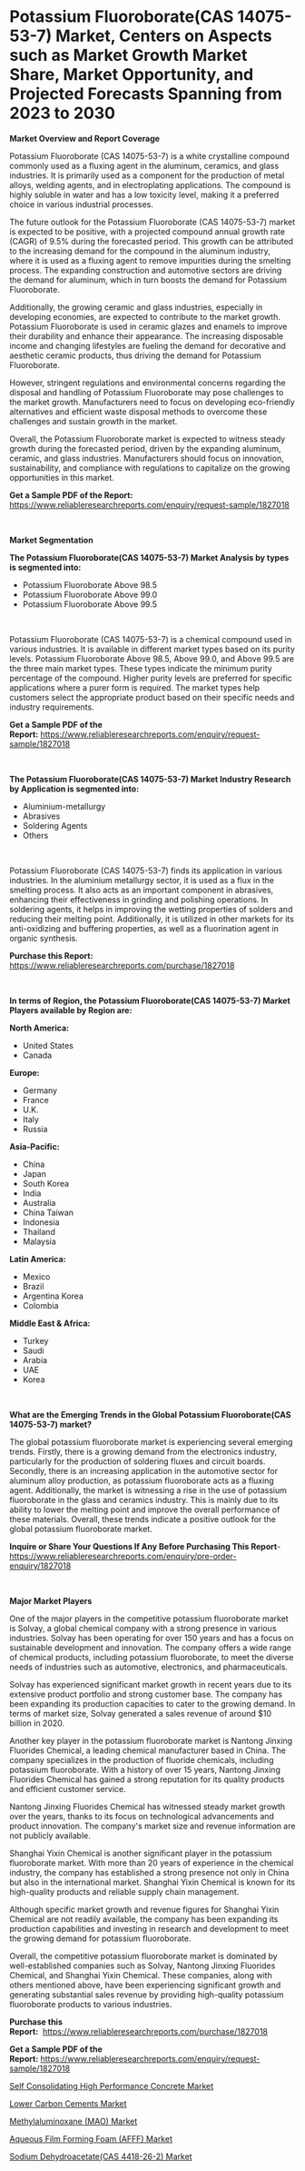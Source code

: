 <p><h1>Potassium Fluoroborate(CAS 14075-53-7) Market, Centers on Aspects such as Market Growth Market Share, Market Opportunity, and Projected Forecasts Spanning from 2023 to 2030</h1></p><p><strong>Market Overview and Report Coverage</strong></p>
<p><p>Potassium Fluoroborate (CAS 14075-53-7) is a white crystalline compound commonly used as a fluxing agent in the aluminum, ceramics, and glass industries. It is primarily used as a component for the production of metal alloys, welding agents, and in electroplating applications. The compound is highly soluble in water and has a low toxicity level, making it a preferred choice in various industrial processes.</p><p>The future outlook for the Potassium Fluoroborate (CAS 14075-53-7) market is expected to be positive, with a projected compound annual growth rate (CAGR) of 9.5% during the forecasted period. This growth can be attributed to the increasing demand for the compound in the aluminum industry, where it is used as a fluxing agent to remove impurities during the smelting process. The expanding construction and automotive sectors are driving the demand for aluminum, which in turn boosts the demand for Potassium Fluoroborate.</p><p>Additionally, the growing ceramic and glass industries, especially in developing economies, are expected to contribute to the market growth. Potassium Fluoroborate is used in ceramic glazes and enamels to improve their durability and enhance their appearance. The increasing disposable income and changing lifestyles are fueling the demand for decorative and aesthetic ceramic products, thus driving the demand for Potassium Fluoroborate.</p><p>However, stringent regulations and environmental concerns regarding the disposal and handling of Potassium Fluoroborate may pose challenges to the market growth. Manufacturers need to focus on developing eco-friendly alternatives and efficient waste disposal methods to overcome these challenges and sustain growth in the market.</p><p>Overall, the Potassium Fluoroborate market is expected to witness steady growth during the forecasted period, driven by the expanding aluminum, ceramic, and glass industries. Manufacturers should focus on innovation, sustainability, and compliance with regulations to capitalize on the growing opportunities in this market.</p></p>
<p><strong>Get a Sample PDF of the Report:</strong> <a href="https://www.reliableresearchreports.com/enquiry/request-sample/1827018">https://www.reliableresearchreports.com/enquiry/request-sample/1827018</a></p>
<p>&nbsp;</p>
<p><strong>Market Segmentation</strong></p>
<p><strong>The Potassium Fluoroborate(CAS 14075-53-7) Market Analysis by types is segmented into:</strong></p>
<p><ul><li>Potassium Fluoroborate Above 98.5</li><li>Potassium Fluoroborate Above 99.0</li><li>Potassium Fluoroborate Above 99.5</li></ul></p>
<p>&nbsp;</p>
<p><p>Potassium Fluoroborate (CAS 14075-53-7) is a chemical compound used in various industries. It is available in different market types based on its purity levels. Potassium Fluoroborate Above 98.5, Above 99.0, and Above 99.5 are the three main market types. These types indicate the minimum purity percentage of the compound. Higher purity levels are preferred for specific applications where a purer form is required. The market types help customers select the appropriate product based on their specific needs and industry requirements.</p></p>
<p><strong>Get a Sample PDF of the Report:</strong>&nbsp;<a href="https://www.reliableresearchreports.com/enquiry/request-sample/1827018">https://www.reliableresearchreports.com/enquiry/request-sample/1827018</a></p>
<p>&nbsp;</p>
<p><strong>The Potassium Fluoroborate(CAS 14075-53-7) Market Industry Research by Application is segmented into:</strong></p>
<p><ul><li>Aluminium-metallurgy</li><li>Abrasives</li><li>Soldering Agents</li><li>Others</li></ul></p>
<p>&nbsp;</p>
<p><p>Potassium Fluoroborate (CAS 14075-53-7) finds its application in various industries. In the aluminium metallurgy sector, it is used as a flux in the smelting process. It also acts as an important component in abrasives, enhancing their effectiveness in grinding and polishing operations. In soldering agents, it helps in improving the wetting properties of solders and reducing their melting point. Additionally, it is utilized in other markets for its anti-oxidizing and buffering properties, as well as a fluorination agent in organic synthesis.</p></p>
<p><strong>Purchase this Report:</strong>&nbsp; <a href="https://www.reliableresearchreports.com/purchase/1827018">https://www.reliableresearchreports.com/purchase/1827018</a></p>
<p>&nbsp;</p>
<p><strong>In terms of Region, the Potassium Fluoroborate(CAS 14075-53-7) Market Players available by Region are:</strong></p>
<p>
    <p> <strong> North America: </strong>
        <ul>
            <li>United States</li>
            <li>Canada</li>
        </ul>
        </p> 
    <p> <strong> Europe: </strong>
        <ul>
            <li>Germany</li>
            <li>France</li>
            <li>U.K.</li>
            <li>Italy</li>
            <li>Russia</li>
        </ul>
        </p> 
    <p> <strong> Asia-Pacific: </strong>
        <ul>
            <li>China</li>
            <li>Japan</li>
            <li>South Korea</li>
            <li>India</li>
            <li>Australia</li>
            <li>China Taiwan</li>
            <li>Indonesia</li>
            <li>Thailand</li>
            <li>Malaysia</li>
        </ul>
        </p> 
    <p> <strong> Latin America: </strong>
        <ul>
            <li>Mexico</li>
            <li>Brazil</li>
            <li>Argentina Korea</li>
            <li>Colombia</li>
        </ul>
        </p> 
    <p> <strong> Middle East & Africa: </strong>
        <ul>
            <li>Turkey</li>
            <li>Saudi</li>
            <li>Arabia</li>
            <li>UAE</li>
            <li>Korea</li>
        </ul>
    </p>
    </p>
<p>&nbsp;</p>
<p><strong>What are the Emerging Trends in the Global Potassium Fluoroborate(CAS 14075-53-7) market?</strong></p>
<p><p>The global potassium fluoroborate market is experiencing several emerging trends. Firstly, there is a growing demand from the electronics industry, particularly for the production of soldering fluxes and circuit boards. Secondly, there is an increasing application in the automotive sector for aluminum alloy production, as potassium fluoroborate acts as a fluxing agent. Additionally, the market is witnessing a rise in the use of potassium fluoroborate in the glass and ceramics industry. This is mainly due to its ability to lower the melting point and improve the overall performance of these materials. Overall, these trends indicate a positive outlook for the global potassium fluoroborate market.</p></p>
<p><strong>Inquire or Share Your Questions If Any Before Purchasing This Report</strong>- <a href="https://www.reliableresearchreports.com/enquiry/pre-order-enquiry/1827018">https://www.reliableresearchreports.com/enquiry/pre-order-enquiry/1827018</a></p>
<p>&nbsp;</p>
<p><strong>Major Market Players</strong></p>
<p><p>One of the major players in the competitive potassium fluoroborate market is Solvay, a global chemical company with a strong presence in various industries. Solvay has been operating for over 150 years and has a focus on sustainable development and innovation. The company offers a wide range of chemical products, including potassium fluoroborate, to meet the diverse needs of industries such as automotive, electronics, and pharmaceuticals. </p><p>Solvay has experienced significant market growth in recent years due to its extensive product portfolio and strong customer base. The company has been expanding its production capacities to cater to the growing demand. In terms of market size, Solvay generated a sales revenue of around $10 billion in 2020.</p><p>Another key player in the potassium fluoroborate market is Nantong Jinxing Fluorides Chemical, a leading chemical manufacturer based in China. The company specializes in the production of fluoride chemicals, including potassium fluoroborate. With a history of over 15 years, Nantong Jinxing Fluorides Chemical has gained a strong reputation for its quality products and efficient customer service.</p><p>Nantong Jinxing Fluorides Chemical has witnessed steady market growth over the years, thanks to its focus on technological advancements and product innovation. The company's market size and revenue information are not publicly available.</p><p>Shanghai Yixin Chemical is another significant player in the potassium fluoroborate market. With more than 20 years of experience in the chemical industry, the company has established a strong presence not only in China but also in the international market. Shanghai Yixin Chemical is known for its high-quality products and reliable supply chain management.</p><p>Although specific market growth and revenue figures for Shanghai Yixin Chemical are not readily available, the company has been expanding its production capabilities and investing in research and development to meet the growing demand for potassium fluoroborate.</p><p>Overall, the competitive potassium fluoroborate market is dominated by well-established companies such as Solvay, Nantong Jinxing Fluorides Chemical, and Shanghai Yixin Chemical. These companies, along with others mentioned above, have been experiencing significant growth and generating substantial sales revenue by providing high-quality potassium fluoroborate products to various industries.</p></p>
<p><strong>Purchase this Report:</strong>&nbsp;&nbsp;<a href="https://www.reliableresearchreports.com/purchase/1827018">https://www.reliableresearchreports.com/purchase/1827018</a></p>
<p></p>
<p><strong>Get a Sample PDF of the Report:</strong>&nbsp;<a href="https://www.reliableresearchreports.com/enquiry/request-sample/1827018">https://www.reliableresearchreports.com/enquiry/request-sample/1827018</a></p>
<p><p><a href="https://github.com/Chiragrp25/Market-Research-Report-List-2/blob/main/self-consolidating-high-performance-concrete-market.md">Self Consolidating High Performance Concrete Market</a></p><p><a href="https://github.com/Chiragrp24/Market-Research-Report-List-2/blob/main/lower-carbon-cements-market.md">Lower Carbon Cements Market</a></p><p><a href="https://github.com/santosh758595/Market-Research-Report-List-2/blob/main/methylaluminoxane-mao-market.md">Methylaluminoxane (MAO) Market</a></p><p><a href="https://github.com/YashRP12/Market-Research-Report-List-2/blob/main/aqueous-film-forming-foam-afff-market.md">Aqueous Film Forming Foam (AFFF) Market</a></p><p><a href="https://github.com/Chiragrp26/Market-Research-Report-List-2/blob/main/sodium-dehydroacetatecas-4418-26-2-market.md">Sodium Dehydroacetate(CAS 4418-26-2) Market</a></p></p>